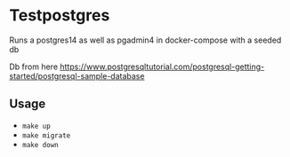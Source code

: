 # Testpostgres
Runs a postgres14 as well as pgadmin4 in docker-compose with a seeded db

Db from here
https://www.postgresqltutorial.com/postgresql-getting-started/postgresql-sample-database

## Usage
- `make up`
- `make migrate`
- `make down`
